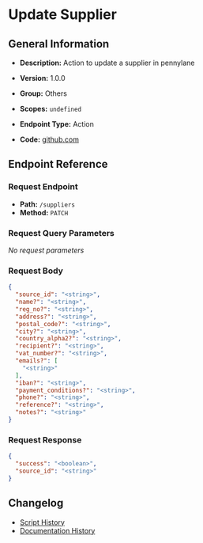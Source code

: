 # Update Supplier

## General Information

- **Description:** Action to update a supplier in pennylane

- **Version:** 1.0.0
- **Group:** Others
- **Scopes:** `undefined`
- **Endpoint Type:** Action
- **Code:** [github.com](https://github.com/NangoHQ/integration-templates/tree/main/integrations/pennylane/actions/update-supplier.ts)


## Endpoint Reference

### Request Endpoint

- **Path:** `/suppliers`
- **Method:** `PATCH`

### Request Query Parameters

_No request parameters_

### Request Body

```json
{
  "source_id": "<string>",
  "name?": "<string>",
  "reg_no?": "<string>",
  "address?": "<string>",
  "postal_code?": "<string>",
  "city?": "<string>",
  "country_alpha2?": "<string>",
  "recipient?": "<string>",
  "vat_number?": "<string>",
  "emails?": [
    "<string>"
  ],
  "iban?": "<string>",
  "payment_conditions?": "<string>",
  "phone?": "<string>",
  "reference?": "<string>",
  "notes?": "<string>"
}
```

### Request Response

```json
{
  "success": "<boolean>",
  "source_id": "<string>"
}
```

## Changelog

- [Script History](https://github.com/NangoHQ/integration-templates/commits/main/integrations/pennylane/actions/update-supplier.ts)
- [Documentation History](https://github.com/NangoHQ/integration-templates/commits/main/integrations/pennylane/actions/update-supplier.md)

<!-- END  GENERATED CONTENT -->

